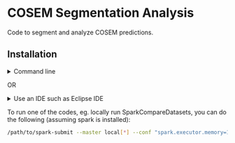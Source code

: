 # COSEM Segmentation Analysis
Code to segment and analyze COSEM predictions.

## Installation

<details><summary> Command line </summary>
<ol>
<li> Clone repository and cd to the repository directory. </li>
<li> Run 
 
 `mvn compile`. </li>
<li> Once completed, you can run 
 
 `mvn package -Dmaven.test.skip=true`,
 
 the latter argument for skipping unit tests. However, if you plan on modifying the code and/or would like to run tests, we recommend the following: 
 
 `mvn package -Dspark.master=local[32] -DargLine="-Xmx100g"`. 
 
 The latter arguments are to ensure local spark is used for testing with enough memory. </li>
 </ol>
</details>

OR

<details><summary> Use an IDE such as Eclipse IDE </summary>
<ol>
<li> Clone the repository. </li>
<li> In Eclipse IDE, select File->Import->Existing Maven project and select the "cosem-segmentation-analysis" directory. </li>
<li> Right click on 
 
 `cosem-segmentation-analysis` in the project explorer and select `Run As` -> `Maven Build`, click `Skip Tests` checkbox if desired, and click `Run`. However, if you plan on modifying the code and/or would like to run tests, we recommend the following:  After selecting `Maven Build` as above, add the following parameter names and values:`spark.master`:`local[32]` and `argLine`:`-Xmx100g`, and click run. </li>
</ol>
</details>

To run one of the codes, eg. locally run SparkCompareDatasets, you can do the following (assuming spark is installed):
```bash 
/path/to/spark-submit --master local[*] --conf "spark.executor.memory=100g" --conf "spark.driver.memory=100g" --class org.janelia.cosem.analysis.SparkCurvature target/cosem-segmentation-analysis-0.0.1-SNAPSHOT.jar --inputN5Path '/groups/scicompsoft/home/ackermand/Programming/cosem-segmentation-analysis/src/test/resources/images.n5' --outputN5Path '/tmp/test/images.n5' --inputN5DatasetName 'shapes_cc'
```
